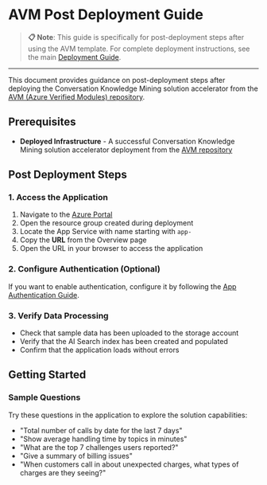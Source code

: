 # AVM Post Deployment Guide

> **📋 Note**: This guide is specifically for post-deployment steps after using the AVM template. For complete deployment instructions, see the main [Deployment Guide](./DeploymentGuide.md).

---

This document provides guidance on post-deployment steps after deploying the Conversation Knowledge Mining solution accelerator from the [AVM (Azure Verified Modules) repository](https://github.com/Azure/bicep-registry-modules/tree/main/avm/ptn/sa/conversation-knowledge-mining).

## Prerequisites

- **Deployed Infrastructure** - A successful Conversation Knowledge Mining solution accelerator deployment from the [AVM repository](https://github.com/Azure/bicep-registry-modules/tree/main/avm/ptn/sa/conversation-knowledge-mining)

## Post Deployment Steps

### 1. Access the Application

1. Navigate to the [Azure Portal](https://portal.azure.com)
2. Open the resource group created during deployment
3. Locate the App Service with name starting with `app-`
4. Copy the **URL** from the Overview page
5. Open the URL in your browser to access the application

### 2. Configure Authentication (Optional)

If you want to enable authentication, configure it by following the [App Authentication Guide](./AppAuthentication.md).

### 3. Verify Data Processing

- Check that sample data has been uploaded to the storage account
- Verify that the AI Search index has been created and populated
- Confirm that the application loads without errors

## Getting Started

### Sample Questions

Try these questions in the application to explore the solution capabilities:

- "Total number of calls by date for the last 7 days"
- "Show average handling time by topics in minutes"
- "What are the top 7 challenges users reported?"
- "Give a summary of billing issues"
- "When customers call in about unexpected charges, what types of charges are they seeing?"
